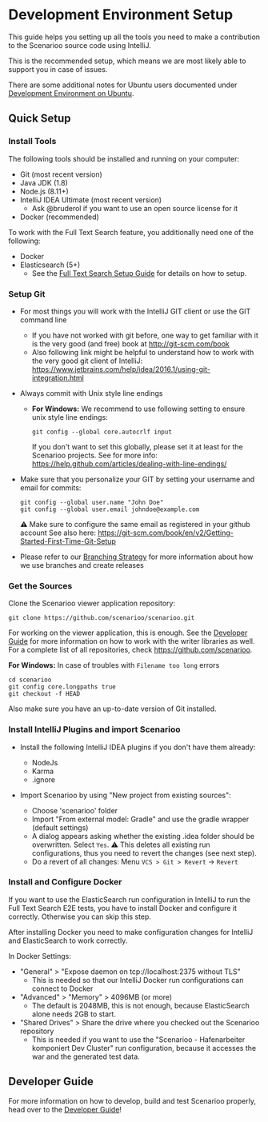# Development Environment Setup

This guide helps you setting up all the tools you need to make a contribution to the Scenarioo source code using
IntelliJ. 

This is the recommended setup, which means we are most likely able to support you in case of issues.

There are some additional notes for Ubuntu users documented under [Development Environment on Ubuntu](Development-Environment-Ubuntu.md).

## Quick Setup

### Install Tools

The following tools should be installed and running on your computer:

 * Git (most recent version)
 * Java JDK (1.8)
 * Node.js (8.11+)
 * IntelliJ IDEA Ultimate (most recent version) 
   * Ask @bruderol if you want to use an open source license for it
 * Docker (recommended)
   
To work with the Full Text Search feature, you additionally need one of the following:

 * Docker
 * Elasticsearch (5+)
   * See the [Full Text Search Setup Guide](../features/full-text-search/setup.md) for details on how to setup.


### Setup Git

 * For most things you will work with the IntelliJ GIT client or use the GIT command line
     * If you have not worked with git before, one way to get familiar with it is the very good (and free) book at http://git-scm.com/book
     * Also following link might be helpful to understand how to work with the very good git client of IntelliJ: https://www.jetbrains.com/help/idea/2016.1/using-git-integration.html
 * Always commit with Unix style line endings
    * **For Windows:** We recommend to use following setting to ensure unix style line endings:
       ```
       git config --global core.autocrlf input
       ```
      If you don't want to set this globally, please set it at least for the Scenarioo projects.
      See for more info: https://help.github.com/articles/dealing-with-line-endings/
 * Make sure that you personalize your GIT by setting your username and email for commits:
     ```
     git config --global user.name "John Doe"             
     git config --global user.email johndoe@example.com
     ```
     :warning: Make sure to configure the same email as registered in your github account
     See also here: https://git-scm.com/book/en/v2/Getting-Started-First-Time-Git-Setup
     
 * Please refer to our [Branching Strategy](Branching-strategy.md) for more information about how we use branches and create releases


### Get the Sources

Clone the Scenarioo viewer application repository:

```
git clone https://github.com/scenarioo/scenarioo.git
```

For working on the viewer application, this is enough. See the [Developer Guide](Developer-Guide.md) for more information on how to work with the writer libraries as well.
For a complete list of all repositories, check https://github.com/scenarioo.

**For Windows:** In case of troubles with `Filename too long` errors
    
```
cd scenarioo
git config core.longpaths true
git checkout -f HEAD
```

Also make sure you have an up-to-date version of Git installed.

### Install IntelliJ Plugins and import Scenarioo

 * Install the following IntelliJ IDEA plugins if you don't have them already:
   * NodeJs
   * Karma
   * .ignore
                 
 * Import Scenarioo by using "New project from existing sources":
   * Choose 'scenarioo' folder
   * Import "From external model: Gradle" and use the gradle wrapper (default settings)
   * A dialog appears asking whether the existing .idea folder should be overwritten. Select `Yes`. :warning: This deletes all existing run configurations, thus you need to revert the changes (see next step).
   * Do a revert of all changes: Menu `VCS > Git > Revert` -> `Revert`
   
### Install and Configure Docker

If you want to use the ElasticSearch run configuration in IntelliJ to run the Full Text Search E2E tests, you have to install Docker and configure it correctly. Otherwise you can skip this step.

After installing Docker you need to make configuration changes for IntelliJ and ElasticSearch to work correctly.

In Docker Settings:
 * "General" > "Expose daemon on tcp://localhost:2375 without TLS"
    * This is needed so that our IntelliJ Docker run configurations can connect to Docker
 * "Advanced" > "Memory" > 4096MB (or more)
    * The default is 2048MB, this is not enough, because ElasticSearch alone needs 2GB to start.
 * "Shared Drives" > Share the drive where you checked out the Scenarioo repository
    * This is needed if you want to use the "Scenarioo - Hafenarbeiter komponiert Dev Cluster" run configuration, because it accesses the war and the generated test data. 

## Developer Guide

For more information on how to develop, build and test Scenarioo properly, head over to the [Developer Guide](Developer-Guide.md)!
